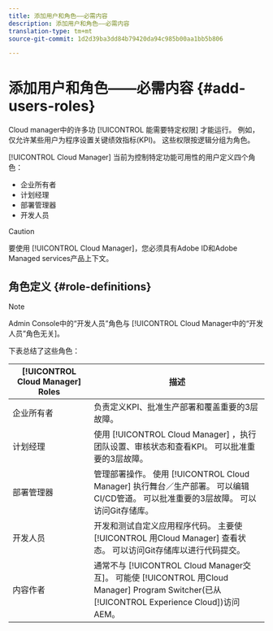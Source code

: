```yaml
---
title: 添加用户和角色——必需内容
description: 添加用户和角色——必需内容
translation-type: tm+mt
source-git-commit: 1d2d39ba3dd84b79420da94c985b00aa1bb5b806

---
```



# 添加用户和角色——必需内容 {#add-users-roles}


Cloud manager中的许多功 [!UICONTROL 能需要特定权限] 才能运行。 例如，仅允许某些用户为程序设置关键绩效指标(KPI)。 这些权限按逻辑分组为角色。

[!UICONTROL Cloud Manager] 当前为控制特定功能可用性的用户定义四个角色：

* 企业所有者
* 计划经理
* 部署管理器
* 开发人员

>[!CAUTION]
>
>要使用 [!UICONTROL Cloud Manager]，您必须具有Adobe ID和Adobe Managed services产品上下文。

## 角色定义 {#role-definitions}

>[!NOTE]
>
>Admin Console中的“开发人员”角色与 [!UICONTROL Cloud Manager中的“开发人员”角色无关]。

下表总结了这些角色：

| [!UICONTROL Cloud Manager] Roles | 描述 |
|--- |--- |
| 企业所有者 | 负责定义KPI、批准生产部署和覆盖重要的3层故障。 |
| 计划经理 | 使用 [!UICONTROL Cloud Manager] ，执行团队设置、审核状态和查看KPI。 可以批准重要的3层故障。 |
| 部署管理器 | 管理部署操作。 使用 [!UICONTROL Cloud Manager] 执行舞台／生产部署。 可以编辑CI/CD管道。 可以批准重要的3层故障。 可以访问Git存储库。 |
| 开发人员 | 开发和测试自定义应用程序代码。 主要使 [!UICONTROL 用Cloud Manager] 查看状态。 可以访问Git存储库以进行代码提交。 |
| 内容作者 | 通常不与 [!UICONTROL Cloud Manager交互]。 可能使 [!UICONTROL 用Cloud Manager] Program Switcher(已从 [!UICONTROL Experience Cloud])访问AEM。 |